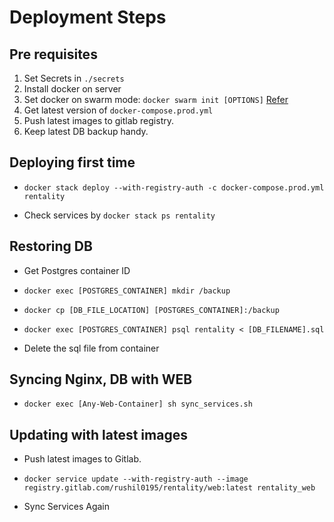 # Deployment Steps

## Pre requisites
1. Set Secrets in `./secrets`
2. Install docker on server
3. Set docker on swarm mode: `docker swarm init [OPTIONS]` [Refer](https://docs.docker.com/engine/reference/commandline/swarm_init/)
4. Get latest version of `docker-compose.prod.yml`
5. Push latest images to gitlab registry.
6. Keep latest DB backup handy.

## Deploying first time
- `docker stack deploy --with-registry-auth -c docker-compose.prod.yml rentality`

- Check services by `docker stack ps rentality`

## Restoring DB

- Get Postgres container ID

- `docker exec [POSTGRES_CONTAINER] mkdir /backup`
- `docker cp [DB_FILE_LOCATION] [POSTGRES_CONTAINER]:/backup`
- `docker exec [POSTGRES_CONTAINER] psql rentality < [DB_FILENAME].sql`
- Delete the sql file from container

## Syncing Nginx, DB with WEB

- `docker exec [Any-Web-Container] sh sync_services.sh`

## Updating with latest images

- Push latest images to Gitlab.
- `docker service update --with-registry-auth --image registry.gitlab.com/rushil0195/rentality/web:latest rentality_web`

- Sync Services Again